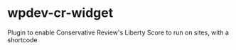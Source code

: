 # wpdev-cr-widget
Plugin to enable Conservative Review's Liberty Score to run on sites, with a shortcode
